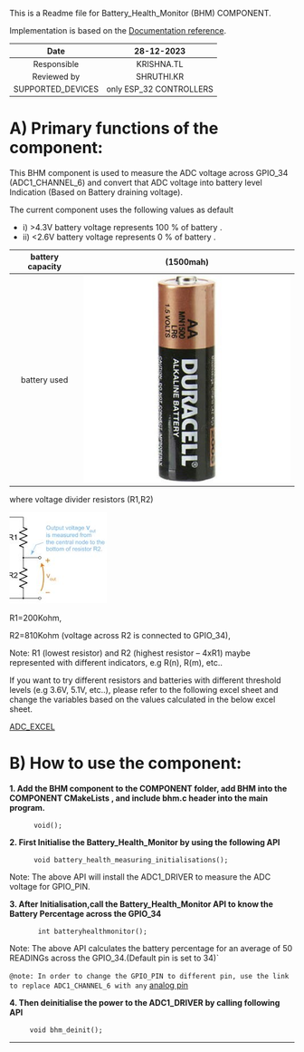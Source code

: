 
This is a Readme file for Battery_Health_Monitor (BHM) COMPONENT.

Implementation is based on the [Documentation reference](https://docs.espressif.com/projects/esp-idf/en/v4.1.1/api-reference/peripherals/adc.html).


|Date|28-12-2023|
|:-:|:-:|
|Responsible|KRISHNA.TL|
|Reviewed by|SHRUTHI.KR|
|SUPPORTED_DEVICES|only ESP_32 CONTROLLERS|


# A) Primary functions of the component:
This BHM component is used to measure the ADC voltage across GPIO_34 (ADC1_CHANNEL_6) 
and convert that ADC voltage into battery level Indication (Based on Battery draining voltage).

 The current component uses the following values as default
 - i) >4.3V battery voltage represents 100 % of battery .
 - ii) <2.6V battery voltage represents 0 % of battery .
  
  
|battery capacity|(1500mah)|
|:-:|:-:|
|battery used|![Image alt text](duracell_image.jpeg)|

 where voltage divider resistors (R1,R2) 

   ![Image alt text](voltage_divider.jpeg)

 R1=200Kohm,
 
 R2=810Kohm (voltage across R2 is connected to GPIO_34),

 Note: R1 (lowest resistor) and R2 (highest resistor – 4xR1) maybe represented with different indicators, e.g R(n), R(m), etc.. 

 If you want to try different resistors and batteries with different threshold levels (e.g 3.6V, 5.1V, etc..), please refer to the following excel sheet and change the variables based on the values calculated in the below excel sheet.

 [ADC_EXCEL](https://xaglabs.sharepoint.com/:x:/r/sites/MiiOffice/_layouts/15/Doc.aspx?sourcedoc=%7B3C39914B-7B70-440C-9E03-99C0FDE8FC5D%7D&file=ADC%20Test%20Report_ABHI%2027FEB23.xlsx&action=default&mobileredirect=true)





# B) How to use the component:

__1. Add the BHM component to the COMPONENT folder, add BHM into the COMPONENT CMakeLists , and include bhm.c header into the main program.__
   ```
         void(); 
   ```
__2. First Initialise the Battery_Health_Monitor by using the following API__ 
   ```
         void battery_health_measuring_initialisations();
   ```
Note:
The above API will install the ADC1_DRIVER to measure the ADC voltage for GPIO_PIN. 

__3. After Initialisation,call the Battery_Health_Monitor API to know the Battery Percentage across the GPIO_34__
  ```
         int batteryhealthmonitor();
  ```
Note:
The above API calculates the battery percentage for an average of 50 READINGs across the GPIO_34.(Default pin is set to 34)`

`@note: In order to change the GPIO_PIN to different pin, use the link to replace ADC1_CHANNEL_6 with any` [analog pin](https://docs.espressif.com/projects/esp-idf/en/v4.1.1/api-reference/peripherals/adc.html#enumerations)                    

__4. Then deinitialise the power to the ADC1_DRIVER by calling following API__
   ```
        void bhm_deinit();
   ```
__________________________________________________________________________________________________________



